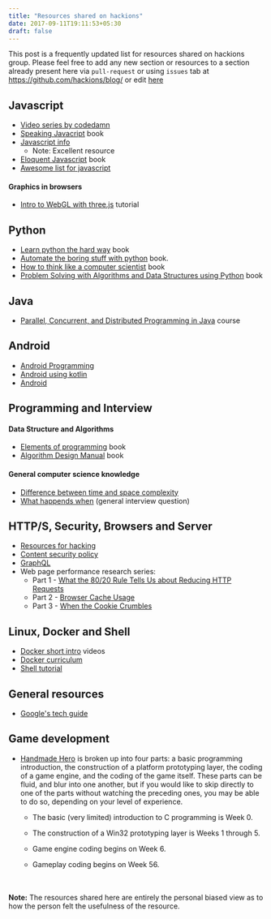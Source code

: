 ```yaml
---
title: "Resources shared on hackions"
date: 2017-09-11T19:11:53+05:30
draft: false
---
```



This post is a frequently updated list for resources shared on hackions group. Please feel free to add any new section or resources to a section already present here via `pull-request` or using `issues` tab at https://github.com/hackions/blog/ or edit [here](https://github.com/hackions/blog/blob/master/content/post/resource.md)

## Javascript 

- [Video series by codedamn](https://www.youtube.com/playlist?list=PLYxzS__5yYQlwfMje_MxQPb18tXtCJbfR)
- [Speaking Javacript](http://speakingjs.com/es5/index.html) book
- [Javascript info](http://javascript.info/) 
    - Note: Excellent resource
- [Eloquent Javascript](http://eloquentjavascript.net/) book
- [Awesome list for javascript](https://github.com/sorrycc/awesome-javascript)

#### Graphics in browsers

- [Intro to WebGL with three.js](http://davidscottlyons.com/threejs/presentations/frontporch14/) tutorial

## Python

- [Learn python the hard way](https://www.learnpythonthehardway.org/) book
- [Automate the boring stuff with python](https://automatetheboringstuff.com/) book.
- [How to think like a computer scientist](http://interactivepython.org/runestone/static/thinkcspy/index.html) book
- [Problem Solving with Algorithms and Data Structures using Python](https://runestone.academy/runestone/static/pythonds/index.html) book

## Java

- [Parallel, Concurrent, and Distributed Programming in Java](https://www.coursera.org/specializations/pcdp) course

## Android

- [Android Programming](http://www.viralandroid.com/2015/11/android-tutorial.html)
- [Android using kotlin ](https://kotlinlang.org/docs/tutorials/kotlin-android.html)
- [Android ](http://www.zoftino.com/android)

## Programming and Interview

#### Data Structure and Algorithms

- [Elements of programming](https://www.amazon.com/Elements-Programming-Interviews-Adnan-Aziz/dp/1479274836/) book
- [Algorithm Design Manual](http://www.algorist.com/) book

#### General computer science knowledge

- [Difference between time and space complexity](https://stackoverflow.com/questions/18686121/differences-between-time-complexity-and-space-complexity)
- [What happends when](https://github.com/alex/what-happens-when/blob/master/README.rst) (general interview question)



## HTTP/S, Security, Browsers and Server 

- [Resources for hacking](https://teamultimate.in/start-here/)
- [Content security policy](https://content-security-policy.com/)
- [GraphQL](http://graphql.org/learn/)
- Web page performance research series:
    - Part 1 - [What the 80/20 Rule Tells Us about Reducing HTTP Requests](https://yuiblog.com/blog/2006/11/28/performance-research-part-1/)
    - Part 2 - [Browser Cache Usage](https://yuiblog.com/blog/2007/01/04/performance-research-part-2/)
    - Part 3 - [When the Cookie Crumbles](https://yuiblog.com/blog/2007/03/01/performance-research-part-3/)

## Linux, Docker and Shell

- [Docker short intro](https://www.udemy.com/docker-quick-start/learn/v4/overview) videos
- [Docker curriculum](https://docker-curriculum.com/)
- [Shell tutorial](http://learnshell.org/)

## General resources

- [Google's tech guide](https://techdevguide.withgoogle.com/)


## Game development

- [Handmade Hero](https://hero.handmade.network/episodes) is broken up into four parts: a basic programming introduction, the construction of a platform prototyping layer, the coding of a game engine, and the coding of the game itself. These parts can be fluid, and blur into one another, but if you would like to skip directly to one of the parts without watching the preceding ones, you may be able to do so, depending on your level of experience.

    - The basic (very limited) introduction to C programming is Week 0.

    - The construction of a Win32 prototyping layer is Weeks 1 through 5.

    - Game engine coding begins on Week 6.

    - Gameplay coding begins on Week 56.

<br><br>
**Note:** The resources shared here are entirely the personal biased view as to how the person felt the usefulness of the resource.
